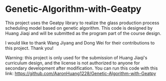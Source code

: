 # Genetic-Algorithm-with-Geatpy
This project uses the Geatpy library to realize the glass production process scheduling model based on genetic algorithm. 
This code is designed by Huang Jiaqi and will be submitted as the program part of the course design.


I would like to thank Wang Jiyang and Dong Wei for their contributions to this project. Thank you!



Warning: 
this project is only used for the submission of Huang Jiaqi's curriculum design, and the license is not authorized to anyone for secondary development after modification.
You can run this code with this link: https://github.com/AaronHuang1228/Genetic-Algorithm-with-Geatpy
